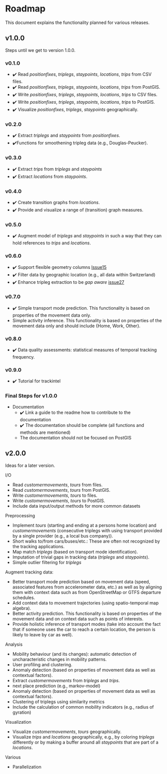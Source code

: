 # Roadmap

This document explains the functionality planned for various releases.

## v1.0.0

Steps until we get to version 1.0.0.

### v0.1.0

* :heavy_check_mark: Read *positionfixes*, *triplegs*, *staypoints*, *locations*, *trips* from CSV files.
* :heavy_check_mark: Read *positionfixes*, *triplegs*, *staypoints*, *locations*, *trips* from PostGIS.
* :heavy_check_mark: Write *positionfixes*, *triplegs*, *staypoints*, *locations*, *trips* to CSV files.
* :heavy_check_mark: Write *positionfixes*, *triplegs*, *staypoints*, *locations*, *trips* to PostGIS.
* :heavy_check_mark: Visualize *positionfixes*, *triplegs*, *staypoints* geographically.

### v0.2.0

* :heavy_check_mark: Extract *triplegs* and *staypoints* from *positionfixes*.
* :heavy_check_mark:Functions for smoothening tripleg data (e.g., Douglas-Peucker).

### v0.3.0

* :heavy_check_mark: Extract *trips* from *triplegs* and *staypoints*
* :heavy_check_mark: Extract *locations* from *staypoints*.

### v0.4.0

* :heavy_check_mark: Create transition graphs from *locations*.
* :heavy_check_mark: Provide and visualize a range of (transition) graph measures.

### v0.5.0

* :heavy_check_mark: Augment model of *triplegs* and *staypoints* in such a way that they can
  hold references to *trips* and *locations*.

### v0.6.0
* :heavy_check_mark: Support flexible geometry columns [Issue15](https://github.com/mie-lab/trackintel/issues/15)
* :heavy_check_mark: Filter data by geographic location (e.g., all data within Switzerland)
* :heavy_check_mark: Enhance tripleg extraction to be _gap aware_ [issue27](https://github.com/mie-lab/trackintel/issues/27)

### v0.7.0

* :heavy_check_mark: Simple transport mode prediction. This functionality is based on properties of the movement data only.
* Simple activity inference. This functionality is based on properties of the movement data only and should include {Home, Work, Other}.

### v0.8.0

* :heavy_check_mark: Data quality assessments: statistical measures of temporal tracking frequency.

### v0.9.0

* :heavy_check_mark: Tutorial for trackintel

### Final Steps for v1.0.0

* Documentation
  * :heavy_check_mark: Link a guide to the readme how to contribute to the documentation
  * :heavy_check_mark: The documentation should be complete (all functions and methods are mentioned)
  * The documentation should not be focused on PostGIS 


## v2.0.0

Ideas for a later version.

I/O
* Read *customermovements*, *tours* from files.
* Read *customermovements*, *tours* from PostGIS.
* Write *customermovements*, *tours* to files.
* Write *customermovements*, *tours* to PostGIS.
* Include data input/output methods for more common datasets


Preprocessing
* Implement *tours* (starting and ending at a persons home location) and *customermovements* (consecutive triplegs with using transport provided by a single provider (e.g., a local bus company)).
* Short walks to/from cars/buses/etc.: These are often not recognized by the tracking applications.
* Map match *triplegs* (based on transport mode identification). 
* Imputation of trivial gaps in tracking data (*triplegs* and *staypoints*).
* Simple outlier filtering for *triplegs*

Augment tracking data:
* Better transport mode prediction based on movement data (speed, associated features from accelerometer data, etc.) as well as by aligning them with context data such as from OpenStreetMap or GTFS departure schedules. 
* Add context data to movement trajectories (using spatio-temporal map algebra).
* Better activity prediction. This functionality is based on properties of the movement data and on context data such as points of interests.
* Provide holistic inference of transport modes (take into account the fact that if someone uses the car to reach a certain location, the person is likely to leave by car as well).

Analysis
* Mobility behaviour (and its changes): automatic detection of uncharacteristic changes in mobility patterns.
* User profiling and clustering.
* Anomaly detection (based on properties of movement data as well as contextual factors).
* Extract *customermovements* from *triplegs* and *trips*.
* next place prediction (e.g., markov-model)
* Anomaly detection (based on properties of movement data as well as contextual factors).
* Clustering of triplegs using similarity metrics
* Include the calculation of common mobility indicators (e.g., radius of gyration)

Visualization 
* Visualize *customermovements*, *tours* geographically.
* Visualize *trips* and *locations* geographically, e.g., by coloring *triplegs*
  differently or by making a buffer around all *staypoints* that are part of
  a *locations*.

Various
* Parallelization



